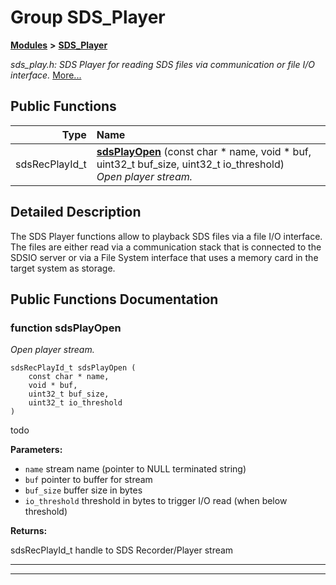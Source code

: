 

# Group SDS\_Player



[**Modules**](modules.md) **>** [**SDS\_Player**](group__SDS__Player.md)



_sds\_play.h: SDS Player for reading SDS files via communication or file I/O interface._ [More...](#detailed-description)






































## Public Functions

| Type | Name |
| ---: | :--- |
|  sdsRecPlayId\_t | [**sdsPlayOpen**](#function-sdsplayopen) (const char \* name, void \* buf, uint32\_t buf\_size, uint32\_t io\_threshold) <br>_Open player stream._  |




























## Detailed Description


The SDS Player functions allow to playback SDS files via a file I/O interface. The files are either read via a communication stack that is connected to the SDSIO server or via a File System interface that uses a memory card in the target system as storage. 


    
## Public Functions Documentation




### function sdsPlayOpen 

_Open player stream._ 
```
sdsRecPlayId_t sdsPlayOpen (
    const char * name,
    void * buf,
    uint32_t buf_size,
    uint32_t io_threshold
) 
```



todo




**Parameters:**


* `name` stream name (pointer to NULL terminated string) 
* `buf` pointer to buffer for stream 
* `buf_size` buffer size in bytes 
* `io_threshold` threshold in bytes to trigger I/O read (when below threshold) 



**Returns:**

sdsRecPlayId\_t handle to SDS Recorder/Player stream 





        

<hr>

------------------------------


